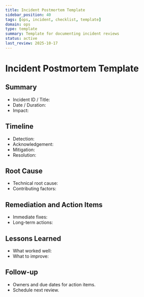 ```yaml
---
title: Incident Postmortem Template
sidebar_position: 40
tags: [ops, incident, checklist, template]
domain: ops
type: template
summary: Template for documenting incident reviews
status: active
last_review: 2025-10-17
---
```


# Incident Postmortem Template

## Summary
- Incident ID / Title:
- Date / Duration:
- Impact:

## Timeline
- Detection:
- Acknowledgement:
- Mitigation:
- Resolution:

## Root Cause
- Technical root cause:
- Contributing factors:

## Remediation and Action Items
- Immediate fixes:
- Long-term actions:

## Lessons Learned
- What worked well:
- What to improve:

## Follow-up
- Owners and due dates for action items.
- Schedule next review.